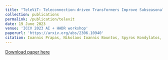 ```yaml
---
title: "TeleViT: Teleconnection-driven Transformers Improve Subseasonal to Seasonal Wildfire Forecasting"
collection: publications
permalink: /publication/televit
date: 19 June 2023
venue: 'ICCV 2023 AI + HADR workshop'
paperurl: 'https://arxiv.org/abs/2306.10940'
citation: Ioannis Prapas, Nikolaos Ioannis Bountos, Spyros Kondylatos, Dimitrios Michail, Gustau Camps-Valls, Ioannis Papoutsis
---
```


[Download paper here](https://arxiv.org/abs/2306.10940)
